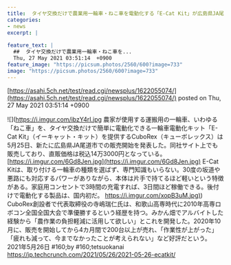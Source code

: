```yaml
---
title:  タイヤ交換だけで農業用一輪車・ねこ車を電動化する「E-Cat Kit」が広島県JA尾道市で販売開始  
categories:
- news
excerpt: |
  
feature_text: |
  ##  タイヤ交換だけで農業用一輪車・ねこ車を...
  Thu, 27 May 2021 03:51:14  +0900
feature_image: "https://picsum.photos/2560/600?image=733"
image: "https://picsum.photos/2560/600?image=733"
---
```


[https://asahi.5ch.net/test/read.cgi/newsplus/1622055074/](https://asahi.5ch.net/test/read.cgi/newsplus/1622055074/)
posted on Thu, 27 May 2021 03:51:14  +0900

<!--more-->

![](https://i.imgur.com/ibzY4rI.jpg 農家が使用する運搬用の一輪車、いわゆる「ねこ車」を、タイヤ交換だけで簡単に電動化できる一輪車電動化キット「E-Cat Kit」（イーキャット・キット）を提供するCuboRex（キューボレックス）は5月25日、新たに広島県JA尾道市での販売開始を発表した。同社サイト上でも販売しており、直販価格は税込14万3000円となっている。 [https://i.imgur.com/6Gd8Jen.jpg](https://i.imgur.com/6Gd8Jen.jpg) E-Cat Kitは、取り付ける一輪車の種類を選ばず、専門知識もいらない。30度の坂道や悪路にも対応するパワーがありながら、本体は片手で持てるほど軽いという特徴がある。家庭用コンセントで3時間の充電すれば、3日間ほど稼働できる。後付けで電動化する製品は、国内初だ。 [https://i.imgur.com/xopB3uM.jpg)](https://i.imgur.com/xopB3uM.jpg)) CuboRex創設者で代表取締役の寺嶋瑞仁氏は、和歌山高専時代に2010年高専ロボコン全国全国大会で準優勝するという経歴を持つ。みかん畑でアルバイトした経験から「農作業の負担軽減に活用して欲しい」とこれを開発した。2020年10月に、販売を開始してから4カ月間で200台以上が売れ、「作業性が上がった」「疲れも減って、今までなかったことが考えられない」など好評だという。 2021年5月26日 #160;by #160;tetsuokanai https://jp.techcrunch.com/2021/05/26/2021-05-26-ecatkit/
